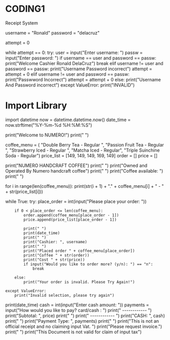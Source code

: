 # CODING1
Receipt System


username = "Ronald"
password = "delacruz"

attempt = 0

while attempt == 0:
    try:
        user = input("Enter username: ")
        passw = input("Enter password: ")
        if username == user and password == passw:
            print("Welcome Cashier Ronald DelaCruz")
            break
        elif username != user and password == passw:
            print("Username Password incorrect")
            attempt = attempt + 0
        elif username != user and password == passw:
            print("Passwword Incorrect")
            attempt = attempt + 0
        else:
            print("Username And Password incorrect")
    except ValueError:
        print("INVALID")
# Import Library
import datetime
now = datetime.datetime.now()
date_time = now.strftime("%Y-%m-%d %H:%M:%S")


print("Welcome to NUMERO!")
print(" ")

coffee_menu = (
    "Double Berry Tea - Regular ", "Passion Fruit Tea - Regular ", "Strawberry Iced - Regular ",
    "Matcha Iced - Regular",
    "Triple Suinchine Soda - Regular")
price_list = [149, 149, 149, 169, 149]
order = []
price = []

print("NUMERO HANDCRAFT COFFEE")
print(" ")
print("Owned and Operated By Numero handcraft coffee")
print(" ")
print("Coffee available: ")
print(" ")

for i in range(len(coffee_menu)):
    print(str(i + 1) + "." + coffee_menu[i] + " - " + str(price_list[i]))

while True:
    try:
        place_order = int(input("Please place your order: "))

        if 0 < place_order <= len(coffee_menu):
            order.append(coffee_menu[place_order - 1])
            price.append(price_list[place_order - 1])

            print(" ")
            print(date_time)
            print(" ")
            print("Cashier: ", username)
            print(" ")
            print("Placed order " + coffee_menu[place_order])
            print("Coffee " + str(order))
            print("Cost " + str(price))
            if input("Would you like to order more? (y/n): ") == "n":
                break

        else:
            print("Your order is invalid. Please Try Again!")

    except ValueError:
        print("Invalid selection, please try again")


print(date_time)
cash = int(input("Enter cash amount: "))
payments = input("How would you like to pay? card/cash : ")
print("  ------------  ")
print("Subtotal:      ", price)
print(" ")
print("  ------------  ")
print("CASH: ", cash)
print(" ")
print("Payment Type: ", payments)
print(" ")
print("This is not an official receipt and no claiming input Vat. ")
print("Please request invoice.")
print(" ")
print("This Document is not valid for claim of input tax")
